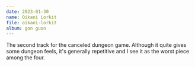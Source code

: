 ```yaml
---
date: 2023-01-30
name: Oikani Lorkit
file: oikani-lorkit
album: gon guon
---
```


The second track for the canceled dungeon game. Although it quite gives some dungeon feels, it's generally repetitive and I see it as the worst piece among the four.
